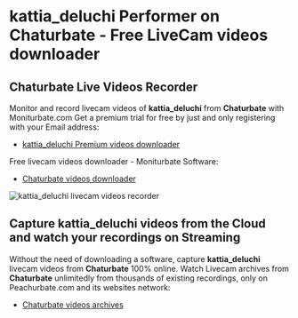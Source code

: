 # kattia_deluchi Performer on Chaturbate - Free LiveCam videos downloader

## Chaturbate Live Videos Recorder

Monitor and record livecam videos of **kattia_deluchi** from **Chaturbate** with Moniturbate.com
Get a premium trial for free by just and only registering with your Email address:
* [kattia_deluchi Premium videos downloader](https://moniturbate.com/request-demo-licence-key.html)

Free livecam videos downloader - Moniturbate Software:
* [Chaturbate videos downloader](https://moniturbate.com/moniturbate-download-software.html)

![kattia_deluchi livecam videos recorder](https://peachurnet.com/templates/moniturbate-software.png)


## Capture kattia_deluchi videos from the Cloud and watch your recordings on Streaming

Without the need of downloading a software, capture **kattia_deluchi** livecam videos from **Chaturbate** 100% online.
Watch Livecam archives from **Chaturbate** unlimitedly from thousands of existing recordings, only on Peachurbate.com and its websites network:
* [Chaturbate videos archives](https://peachurnet.com/)